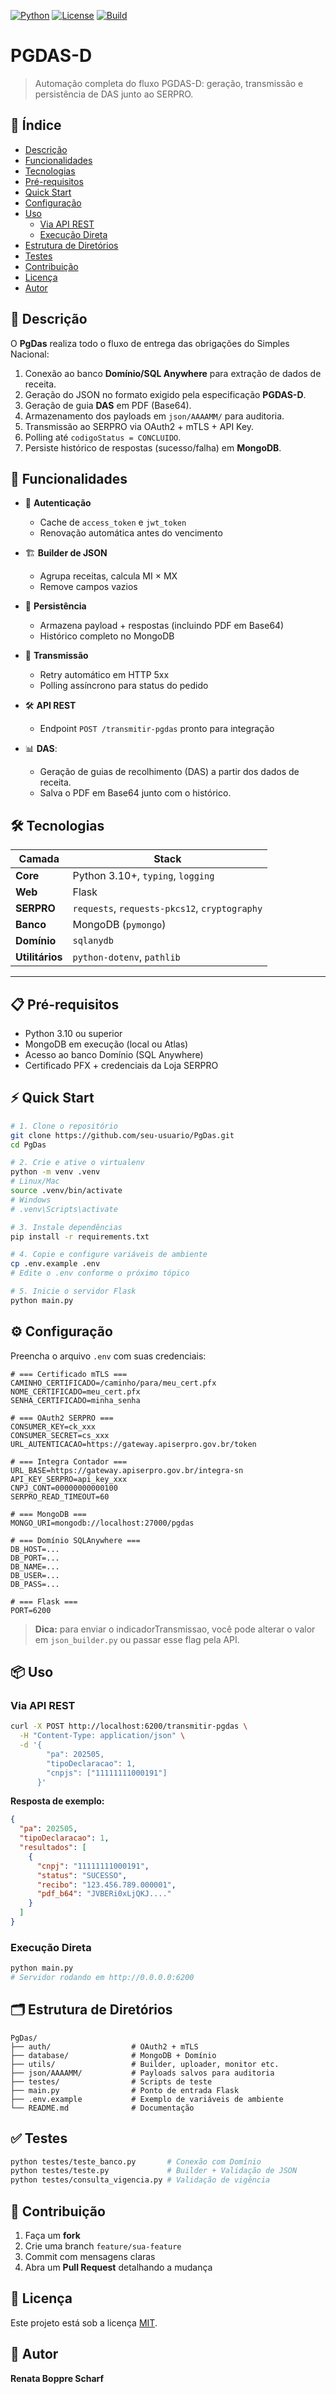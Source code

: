 
<!-- Badges -->
[![Python](https://img.shields.io/badge/python-3.10+-blue)](https://www.python.org/)
[![License](https://img.shields.io/badge/license-MIT-green)](LICENSE)
[![Build](https://img.shields.io/github/actions/workflow/status/seu-usuario/PgDas/ci.yml?branch=main)](https://github.com/seu-usuario/PgDas/actions)

#  PGDAS-D

> Automação completa do fluxo PGDAS-D: geração, transmissão e persistência de DAS junto ao SERPRO.

## 📑 Índice

- [Descrição](#descrição)  
- [Funcionalidades](#funcionalidades)  
- [Tecnologias](#tecnologias)  
- [Pré-requisitos](#pré-requisitos)  
- [Quick Start](#quick-start)  
- [Configuração](#configuração)  
- [Uso](#uso)  
  - [Via API REST](#via-api-rest)  
  - [Execução Direta](#execução-direta)  
- [Estrutura de Diretórios](#estrutura-de-diretórios)  
- [Testes](#testes)  
- [Contribuição](#contribuição)  
- [Licença](#licença)  
- [Autor](#autor)  



## 📝 Descrição

O **PgDas** realiza todo o fluxo de entrega das obrigações do Simples Nacional:

1. Conexão ao banco **Domínio/SQL Anywhere** para extração de dados de receita.  
2. Geração do JSON no formato exigido pela especificação **PGDAS-D**.  
3. Geração de guia **DAS** em PDF (Base64).  
4. Armazenamento dos payloads em `json/AAAAMM/` para auditoria.  
5. Transmissão ao SERPRO via OAuth2 + mTLS + API Key.  
6. Polling até `codigoStatus = CONCLUIDO`.  
7. Persiste histórico de respostas (sucesso/falha) em **MongoDB**.



## 🚀 Funcionalidades

- 🔐 **Autenticação**  
  - Cache de `access_token` e `jwt_token`  
  - Renovação automática antes do vencimento  

- 🏗️ **Builder de JSON**  
  - Agrupa receitas, calcula MI × MX  
  - Remove campos vazios  

- 💾 **Persistência**  
  - Armazena payload + respostas (incluindo PDF em Base64)  
  - Histórico completo no MongoDB  

- 📡 **Transmissão**  
  - Retry automático em HTTP 5xx  
  - Polling assíncrono para status do pedido  

- 🛠️ **API REST**  
  - Endpoint `POST /transmitir-pgdas` pronto para integração  

- 📊 **DAS**:  
  - Geração de guias de recolhimento (DAS) a partir dos dados de receita.
  - Salva o PDF em Base64 junto com o histórico.




## 🛠️ Tecnologias

| Camada     | Stack                                          |
|------------|------------------------------------------------|
| **Core**   | Python 3.10+, `typing`, `logging`              |
| **Web**    | Flask                                          |
| **SERPRO** | `requests`, `requests-pkcs12`, `cryptography`  |
| **Banco**  | MongoDB (`pymongo`)                            |
| **Domínio**| `sqlanydb`                                     |
| **Utilitários** | `python-dotenv`, `pathlib`               |

---

## 📋 Pré-requisitos

- Python 3.10 ou superior  
- MongoDB em execução (local ou Atlas)  
- Acesso ao banco Domínio (SQL Anywhere)  
- Certificado PFX + credenciais da Loja SERPRO  



## ⚡ Quick Start

```bash
# 1. Clone o repositório
git clone https://github.com/seu-usuario/PgDas.git
cd PgDas

# 2. Crie e ative o virtualenv
python -m venv .venv
# Linux/Mac
source .venv/bin/activate
# Windows
# .venv\Scripts\activate

# 3. Instale dependências
pip install -r requirements.txt

# 4. Copie e configure variáveis de ambiente
cp .env.example .env
# Edite o .env conforme o próximo tópico

# 5. Inicie o servidor Flask
python main.py
````



## ⚙️ Configuração

Preencha o arquivo `.env` com suas credenciais:

```dotenv
# === Certificado mTLS ===
CAMINHO_CERTIFICADO=/caminho/para/meu_cert.pfx
NOME_CERTIFICADO=meu_cert.pfx
SENHA_CERTIFICADO=minha_senha

# === OAuth2 SERPRO ===
CONSUMER_KEY=ck_xxx
CONSUMER_SECRET=cs_xxx
URL_AUTENTICACAO=https://gateway.apiserpro.gov.br/token

# === Integra Contador ===
URL_BASE=https://gateway.apiserpro.gov.br/integra-sn
API_KEY_SERPRO=api_key_xxx
CNPJ_CONT=00000000000100
SERPRO_READ_TIMEOUT=60

# === MongoDB ===
MONGO_URI=mongodb://localhost:27000/pgdas

# === Domínio SQLAnywhere ===
DB_HOST=...
DB_PORT=...
DB_NAME=...
DB_USER=...
DB_PASS=...

# === Flask ===
PORT=6200
```

> **Dica:** para enviar o indicadorTransmissao, você pode alterar o valor em `json_builder.py` ou passar esse flag pela API.



## 📦 Uso

### Via API REST

```bash
curl -X POST http://localhost:6200/transmitir-pgdas \
  -H "Content-Type: application/json" \
  -d '{
        "pa": 202505,
        "tipoDeclaracao": 1,
        "cnpjs": ["11111111000191"]
      }'
```

**Resposta de exemplo:**

```json
{
  "pa": 202505,
  "tipoDeclaracao": 1,
  "resultados": [
    {
      "cnpj": "11111111000191",
      "status": "SUCESSO",
      "recibo": "123.456.789.000001",
      "pdf_b64": "JVBERi0xLjQKJ...."
    }
  ]
}
```

### Execução Direta

```bash
python main.py
# Servidor rodando em http://0.0.0.0:6200
```



## 🗂️ Estrutura de Diretórios

```
PgDas/
├── auth/                  # OAuth2 + mTLS
├── database/              # MongoDB + Domínio
├── utils/                 # Builder, uploader, monitor etc.
├── json/AAAAMM/           # Payloads salvos para auditoria
├── testes/                # Scripts de teste
├── main.py                # Ponto de entrada Flask
├── .env.example           # Exemplo de variáveis de ambiente
└── README.md              # Documentação
```



## ✅ Testes

```bash
python testes/teste_banco.py       # Conexão com Domínio
python testes/teste.py             # Builder + Validação de JSON
python testes/consulta_vigencia.py # Validação de vigência
```



## 🤝 Contribuição

1. Faça um **fork**
2. Crie uma branch `feature/sua-feature`
3. Commit com mensagens claras
4. Abra um **Pull Request** detalhando a mudança



## 📝 Licença

Este projeto está sob a licença [MIT](LICENSE).



## 👤 Autor

**Renata Boppre Scharf**



